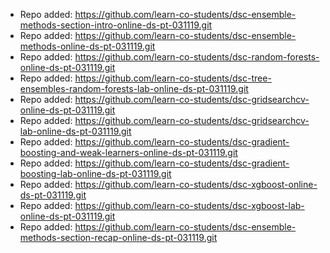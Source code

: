
- Repo added: https://github.com/learn-co-students/dsc-ensemble-methods-section-intro-online-ds-pt-031119.git
- Repo added: https://github.com/learn-co-students/dsc-ensemble-methods-online-ds-pt-031119.git
- Repo added: https://github.com/learn-co-students/dsc-random-forests-online-ds-pt-031119.git
- Repo added: https://github.com/learn-co-students/dsc-tree-ensembles-random-forests-lab-online-ds-pt-031119.git
- Repo added: https://github.com/learn-co-students/dsc-gridsearchcv-online-ds-pt-031119.git
- Repo added: https://github.com/learn-co-students/dsc-gridsearchcv-lab-online-ds-pt-031119.git
- Repo added: https://github.com/learn-co-students/dsc-gradient-boosting-and-weak-learners-online-ds-pt-031119.git
- Repo added: https://github.com/learn-co-students/dsc-gradient-boosting-lab-online-ds-pt-031119.git
- Repo added: https://github.com/learn-co-students/dsc-xgboost-online-ds-pt-031119.git
- Repo added: https://github.com/learn-co-students/dsc-xgboost-lab-online-ds-pt-031119.git
- Repo added: https://github.com/learn-co-students/dsc-ensemble-methods-section-recap-online-ds-pt-031119.git